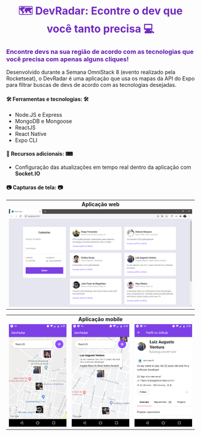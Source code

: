 <h1
    align="center"
    style="color: #7129C1;"
>
    🗺 DevRadar: Econtre o dev que você tanto precisa 💻
</h1>

<h3
    style="color: #6018B0;"
>
    Encontre devs na sua região de acordo com as tecnologias que você precisa com apenas alguns cliques!
</h3>

<p>Desenvolvido durante a Semana OmniStack 8 (evento realizado pela Rocketseat), o DevRadar é uma aplicação que usa os mapas da API do Expo para filtrar buscas de devs de acordo com as tecnologias desejadas.</p>

<h4>🛠 Ferramentas e tecnologias: 🛠</h4>
<ul>
    <li>Node.JS e Express</li>
    <li>MongoDB e Mongoose</li>
    <li>ReactJS</li>
    <li>React Native</li>
    <li>Expo CLI</li>
</ul>

<h4>📑 Recursos adicionais: ⌨</h4>
<ul>
    <li>
        Configuração das atualizações em tempo real dentro da aplicação com <strong>Socket.IO</strong>
    </li>
</ul>

<h4>📷 Capturas de tela: 📷</h4>
<table>
    <tr>
        <td align="center"><strong>Aplicação web</strong></td>
    </tr>
    <tr>
        <td>
            <img
                src="screenshots/web_home.png"
                alt="Homepage da aplicação web"
                title="Homepage da aplicação web"
            />
        </td>
    </tr>
</table>

<table>
    <tr>
        <td colspan="3" align="center"><strong>Aplicação mobile</strong></td>
    </tr>
    <tr>
        <td>
            <img
                src="screenshots/mobile_map_devs.png"
                alt="Mapa de devs da aplicação mobile"
                title="Mapa de devs da aplicação mobile"
            />
        </td>
        <td>
            <img
                src="screenshots/mobile_map_dev_details.png"
                alt="Detalhes do dev - Aplicação mobile"
                title="Detalhes do dev - Aplicação mobile"
            />
        </td>
        <td>
            <img
                src="screenshots/mobile_github_profile.png"
                alt="Acesso ao perfil do dev no GitHub por meio do WebView"
                title="Acesso ao perfil do dev no GitHub por meio do WebView"
            />
        </td>
    </tr>
</table>